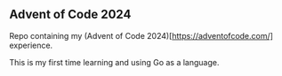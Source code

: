 ## Advent of Code 2024

Repo containing my (Advent of Code 2024)[https://adventofcode.com/] experience.

This is my first time learning and using Go as a language. 
